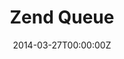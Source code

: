 ---
title: Zend Queue
date: 2014-03-27T00:00:00Z
slide: http://www.slideshare.net/GianlucaArbezzano/queue-system-and-zendqueue-implementation
embedSlide: ""
video: ""
embedVideo: ""
eventName: Pug Milano
eventLink: http://milano.grusp.org/incontri-passati/
city: ""
links: {}

---